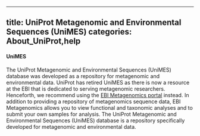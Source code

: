 
---
title: UniProt Metagenomic and Environmental Sequences (UniMES)
categories: About_UniProt,help
---

#### UniMES

The UniProt Metagenomic and Environmental Sequences (UniMES) database was developed as a repository for metagenomic and environmental data. UniProt has retired UniMES as there is now a resource at the EBI that is dedicated to serving metagenomic researchers. Henceforth, we recommend using the [EBI Metagenomics portal](https://www.ebi.ac.uk/metagenomics/) instead. In addition to providing a repository of metagenomics sequence data, EBI Metagenomics allows you to view functional and taxonomic analyses and to submit your own samples for analysis. The UniProt Metagenomic and Environmental Sequences (UniMES) database is a repository specifically developed for metagenomic and environmental data.
        